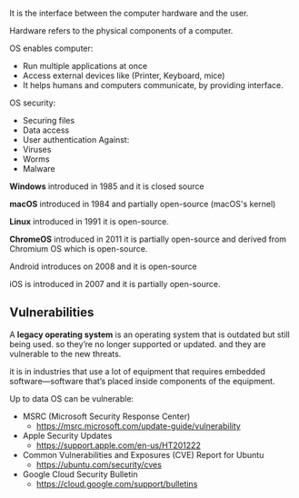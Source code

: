 It is the interface between the computer hardware and the user.

Hardware refers to the physical components of a computer.

OS enables computer:
- Run multiple applications at once
- Access external devices like (Printer, Keyboard, mice)
- It helps humans and computers communicate, by providing interface.

OS security:
- Securing files
- Data access
- User authentication
Against:
- Viruses
- Worms
- Malware

**Windows** introduced in 1985 and it is closed source

**macOS** introduced in 1984 and partially open-source 
(macOS's kernel)

**Linux** introduced in 1991 it is open-source.

**ChromeOS** introduced in 2011 it is partially open-source and derived from Chromium OS which is open-source.

Android introduces on 2008 and it is open-source

iOS is introduced in 2007 and it is partially open-source.

## Vulnerabilities

A **legacy operating system** is an operating system that is outdated but still being used. so they’re no longer supported or updated.
and they are vulnerable to the new threats.

it is in industries that use a lot of equipment that requires embedded software—software that’s placed inside components of the equipment.

Up to data OS can be vulnerable:
- MSRC (Microsoft Security Response Center)
	- https://msrc.microsoft.com/update-guide/vulnerability
- Apple Security Updates
	- https://support.apple.com/en-us/HT201222
- Common Vulnerabilities and Exposures (CVE) Report for Ubuntu
	- https://ubuntu.com/security/cves
- Google Cloud Security Bulletin
	- https://cloud.google.com/support/bulletins